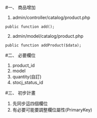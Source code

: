 #一、 商品增加
1. admin/controller/catalog/product.php
```
public function add();
```

2. admin/model/catalog/product.php
```
public function addProduct($data);
```

#二、 必要欄位
1. product_id
2. model
3. quantity(自訂)
4. stocj_status_id


#三、 初步計畫
1. 先同步這四個欄位
2. 有必要可能要調整欄位屬性(PrimaryKey)
